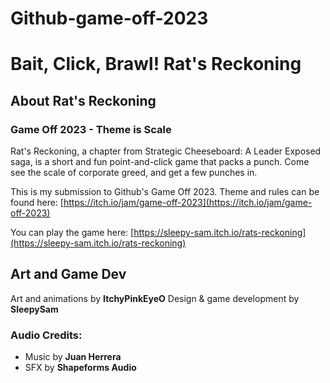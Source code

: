# Github-game-off-2023
# Bait, Click, Brawl! Rat's Reckoning

## About Rat's Reckoning

### Game Off 2023 - Theme is Scale
Rat's Reckoning, a chapter from Strategic Cheeseboard: A Leader Exposed saga, is a short and fun point-and-click game that packs a punch. Come see the scale of corporate greed, and get a few punches in.

This is my submission to Github's Game Off 2023. Theme and rules can be found here: [https://itch.io/jam/game-off-2023](https://itch.io/jam/game-off-2023)

You can play the game here: [https://sleepy-sam.itch.io/rats-reckoning](https://sleepy-sam.itch.io/rats-reckoning)

## Art and Game Dev
Art and animations by **ItchyPinkEyeO**
Design & game development by **SleepySam**

### Audio Credits:
- Music by **Juan Herrera**
- SFX by **Shapeforms Audio**
